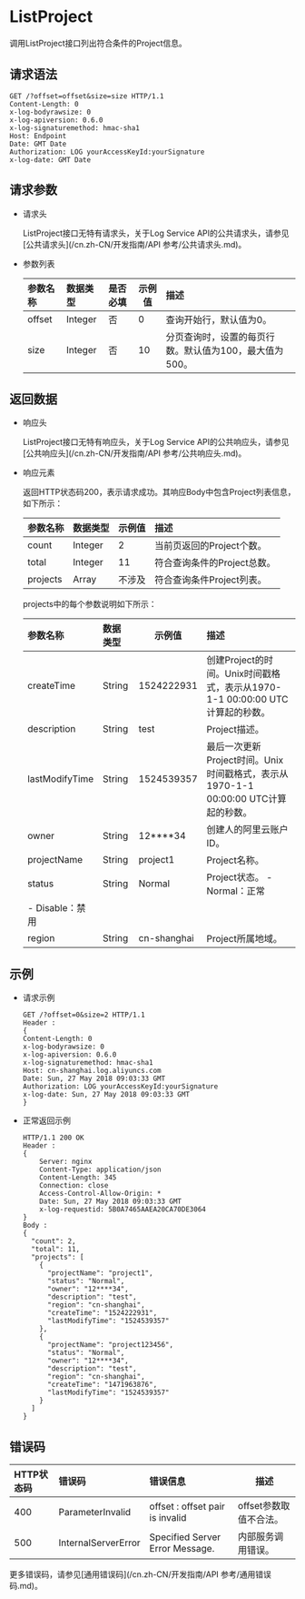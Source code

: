 # ListProject

调用ListProject接口列出符合条件的Project信息。

## 请求语法

```
GET /?offset=offset&size=size HTTP/1.1
Content-Length: 0
x-log-bodyrawsize: 0
x-log-apiversion: 0.6.0
x-log-signaturemethod: hmac-sha1
Host: Endpoint
Date: GMT Date
Authorization: LOG yourAccessKeyId:yourSignature
x-log-date: GMT Date
```

## 请求参数

-   请求头

    ListProject接口无特有请求头，关于Log Service API的公共请求头，请参见[公共请求头](/cn.zh-CN/开发指南/API 参考/公共请求头.md)。

-   参数列表

    |参数名称|数据类型|是否必填|示例值|描述|
    |:---|:---|:---|---|:-|
    |offset|Integer|否|0|查询开始行，默认值为0。|
    |size|Integer|否|10|分页查询时，设置的每页行数。默认值为100，最大值为500。|


## 返回数据

-   响应头

    ListProject接口无特有响应头，关于Log Service API的公共响应头，请参见[公共响应头](/cn.zh-CN/开发指南/API 参考/公共响应头.md)。

-   响应元素

    返回HTTP状态码200，表示请求成功。其响应Body中包含Project列表信息，如下所示：

    |参数名称|数据类型|示例值|描述|
    |:---|:---|---|:-|
    |count|Integer|2|当前页返回的Project个数。|
    |total|Integer|11|符合查询条件的Project总数。|
    |projects|Array|不涉及|符合查询条件Project列表。|

    projects中的每个参数说明如下所示：

    |参数名称|数据类型|示例值|描述|
    |:---|:---|---|:-|
    |createTime|String|1524222931|创建Project的时间。Unix时间戳格式，表示从1970-1-1 00:00:00 UTC计算起的秒数。|
    |description|String|test|Project描述。|
    |lastModifyTime|String|1524539357|最后一次更新Project时间。Unix时间戳格式，表示从1970-1-1 00:00:00 UTC计算起的秒数。|
    |owner|String|12\*\*\*\*34|创建人的阿里云账户ID。|
    |projectName|String|project1|Project名称。|
    |status|String|Normal|Project状态。    -   Normal：正常
    -   Disable：禁用 |
    |region|String|cn-shanghai|Project所属地域。|


## 示例

-   请求示例

    ```
    GET /?offset=0&size=2 HTTP/1.1
    Header :
    {
    Content-Length: 0
    x-log-bodyrawsize: 0
    x-log-apiversion: 0.6.0
    x-log-signaturemethod: hmac-sha1
    Host: cn-shanghai.log.aliyuncs.com
    Date: Sun, 27 May 2018 09:03:33 GMT
    Authorization: LOG yourAccessKeyId:yourSignature
    x-log-date: Sun, 27 May 2018 09:03:33 GMT
    }
    ```

-   正常返回示例

    ```
    HTTP/1.1 200 OK
    Header :
    {
        Server: nginx
        Content-Type: application/json
        Content-Length: 345
        Connection: close
        Access-Control-Allow-Origin: *
        Date: Sun, 27 May 2018 09:03:33 GMT
        x-log-requestid: 5B0A7465AAEA20CA70DE3064
    }
    Body :
    {
      "count": 2,
      "total": 11,
      "projects": [
        {
          "projectName": "project1",
          "status": "Normal",
          "owner": "12****34",
          "description": "test",
          "region": "cn-shanghai",
          "createTime": "1524222931",
          "lastModifyTime": "1524539357"
        },
        {
          "projectName": "project123456",
          "status": "Normal",
          "owner": "12****34",
          "description": "test",
          "region": "cn-shanghai",
          "createTime": "1471963876",
          "lastModifyTime": "1524539357"
        }
      ]
    }
    ```


## 错误码

|HTTP状态码|错误码|错误信息|描述|
|:------|:--|:---|--|
|400|ParameterInvalid|offset : offset pair is invalid|offset参数取值不合法。|
|500|InternalServerError|Specified Server Error Message.|内部服务调用错误。|

更多错误码，请参见[通用错误码](/cn.zh-CN/开发指南/API 参考/通用错误码.md)。

